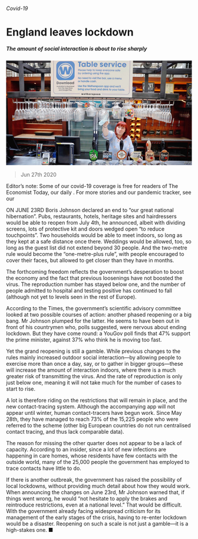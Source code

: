 ###### Covid-19

# England leaves lockdown 

##### The amount of social interaction is about to rise sharply 

![image](images/20200627_BRP003_0.jpg) 

> Jun 27th 2020 

Editor’s note: Some of our covid-19 coverage is free for readers of The Economist Today, our daily . For more stories and our pandemic tracker, see our 

ON JUNE 23RD Boris Johnson declared an end to “our great national hibernation”. Pubs, restaurants, hotels, heritage sites and hairdressers would be able to reopen from July 4th, he announced, albeit with dividing screens, lots of protective kit and doors wedged open “to reduce touchpoints”. Two households would be able to meet indoors, so long as they kept at a safe distance once there. Weddings would be allowed, too, so long as the guest list did not extend beyond 30 people. And the two-metre rule would become the “one-metre-plus rule”, with people encouraged to cover their faces, but allowed to get closer than they have in months.

The forthcoming freedom reflects the government’s desperation to boost the economy and the fact that previous loosenings have not boosted the virus. The reproduction number has stayed below one, and the number of people admitted to hospital and testing positive has continued to fall (although not yet to levels seen in the rest of Europe).


According to the Times, the government’s scientific advisory committee looked at two possible courses of action: another phased reopening or a big bang. Mr Johnson plumped for the latter. He seems to have been out in front of his countrymen who, polls suggested, were nervous about ending lockdown. But they have come round: a YouGov poll finds that 47% support the prime minister, against 37% who think he is moving too fast.

Yet the grand reopening is still a gamble. While previous changes to the rules mainly increased outdoor social interaction—by allowing people to exercise more than once a day, say, or to gather in bigger groups—these will increase the amount of interaction indoors, where there is a much greater risk of transmitting the virus. And the rate of reproduction is only just below one, meaning it will not take much for the number of cases to start to rise.

A lot is therefore riding on the restrictions that will remain in place, and the new contact-tracing system. Although the accompanying app will not appear until winter, human contact-tracers have begun work. Since May 28th, they have managed to reach 73% of the 15,225 people who were referred to the scheme (other big European countries do not run centralised contact tracing, and thus lack comparable data).

The reason for missing the other quarter does not appear to be a lack of capacity. According to an insider, since a lot of new infections are happening in care homes, whose residents have few contacts with the outside world, many of the 25,000 people the government has employed to trace contacts have little to do.

If there is another outbreak, the government has raised the possibility of local lockdowns, without providing much detail about how they would work. When announcing the changes on June 23rd, Mr Johnson warned that, if things went wrong, he would “not hesitate to apply the brakes and reintroduce restrictions, even at a national level.” That would be difficult. With the government already facing widespread criticism for its management of the early stages of the crisis, having to re-enter lockdown would be a disaster. Reopening on such a scale is not just a gamble—it is a high-stakes one. ■

